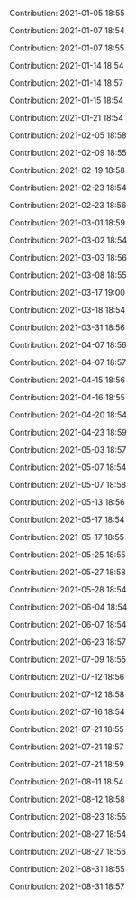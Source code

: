Contribution: 2021-01-05 18:55

Contribution: 2021-01-07 18:54

Contribution: 2021-01-07 18:55

Contribution: 2021-01-14 18:54

Contribution: 2021-01-14 18:57

Contribution: 2021-01-15 18:54

Contribution: 2021-01-21 18:54

Contribution: 2021-02-05 18:58

Contribution: 2021-02-09 18:55

Contribution: 2021-02-19 18:58

Contribution: 2021-02-23 18:54

Contribution: 2021-02-23 18:56

Contribution: 2021-03-01 18:59

Contribution: 2021-03-02 18:54

Contribution: 2021-03-03 18:56

Contribution: 2021-03-08 18:55

Contribution: 2021-03-17 19:00

Contribution: 2021-03-18 18:54

Contribution: 2021-03-31 18:56

Contribution: 2021-04-07 18:56

Contribution: 2021-04-07 18:57

Contribution: 2021-04-15 18:56

Contribution: 2021-04-16 18:55

Contribution: 2021-04-20 18:54

Contribution: 2021-04-23 18:59

Contribution: 2021-05-03 18:57

Contribution: 2021-05-07 18:54

Contribution: 2021-05-07 18:58

Contribution: 2021-05-13 18:56

Contribution: 2021-05-17 18:54

Contribution: 2021-05-17 18:55

Contribution: 2021-05-25 18:55

Contribution: 2021-05-27 18:58

Contribution: 2021-05-28 18:54

Contribution: 2021-06-04 18:54

Contribution: 2021-06-07 18:54

Contribution: 2021-06-23 18:57

Contribution: 2021-07-09 18:55

Contribution: 2021-07-12 18:56

Contribution: 2021-07-12 18:58

Contribution: 2021-07-16 18:54

Contribution: 2021-07-21 18:55

Contribution: 2021-07-21 18:57

Contribution: 2021-07-21 18:59

Contribution: 2021-08-11 18:54

Contribution: 2021-08-12 18:58

Contribution: 2021-08-23 18:55

Contribution: 2021-08-27 18:54

Contribution: 2021-08-27 18:56

Contribution: 2021-08-31 18:55

Contribution: 2021-08-31 18:57

